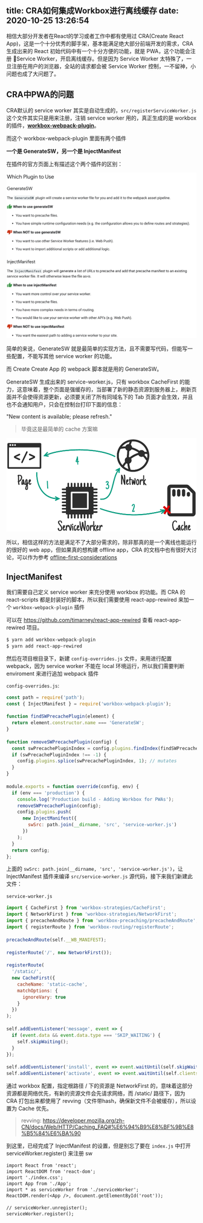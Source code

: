 title: CRA如何集成Workbox进行离线缓存
date: 2020-10-25 13:26:54
---

相信大部分开发者在React的学习或者工作中都有使用过 CRA(Create React App)，这是一个十分优秀的脚手架，基本能满足绝大部分前端开发的需求，CRA 生成出来的 React 初始代码中有一个十分方便的功能，就是 PWA，这个功能会注册 Service Worker，开启离线缓存。但是因为 Service Worker 太特殊了，一旦注册在用户的浏览器，全站的请求都会被 Service Worker 控制，一不留神，小问题也成了大问题了。

## CRA中PWA的问题
CRA默认的 service worker 其实是自动生成的，`src/registerServiceWorker.js` 这个文件其实只是用来注册，注销 service worker 用的，真正生成的是 workbox 的插件，**[workbox-webpack-plugin](https://developers.google.com/web/tools/workbox/modules/workbox-webpack-plugin)**。

而这个 workbox-webpack-plugin 里面有两个插件

**一个是 GenerateSW，另一个是 InjectManifest**

在插件的官方页面上有描述这个两个插件的区别：

![different_img](./cra-pwa-cache/WX20201026-232844@2x.png)

简单的来说，GenerateSW 就是最简单的实现方法，且不需要写代码，但能写一些配置，不能写其他 service worker 的功能。

而 Create Create App 的 webpack 脚本就是用的 GenerateSW。

GenerateSW 生成出来的 service-worker.js，只有 workbox CacheFirst 的能力，这意味着，整个页面是强缓存的，当部署了新的静态资源到服务器上，刷新页面并不会使得资源更新，必须要关闭了所有同域名下的 Tab 页面才会生效，并且也不会通知用户，只会在控制台打印下面的信息：

"New content is available; please refresh."

> 毕竟这是最简单的 cache 方案嘛

![network_cache](./cra-pwa-cache/v2-4b701e2ce66409da2b94b6cddd2eb3e2_1440w.png)


所以，相信这样的方法是满足不了大部分需求的，除非那真的是一个离线也能运行的很好的 web app，但如果真的想构建 offline app，CRA 的文档中也有很好大讨论，可以作为参考 [offline-first-considerations](https://create-react-app.dev/docs/making-a-progressive-web-app/#offline-first-considerations)

## InjectManifest

我们需要自己定义 service worker 来充分使用 workbox 的功能。而 CRA 的 react-scripts 都是封装好的脚本，所以我们需要使用 react-app-rewired 来加一个 `workbox-webpack-plugin` 插件

可以在 https://github.com/timarney/react-app-rewired 查看 react-app-rewired 项目。


``` bash
$ yarn add workbox-webpack-plugin 
$ yarn add react-app-rewired
```

然后在项目根目录下，新建 `config-overrides.js` 文件，来用进行配置 webpack，因为 service worker 不能在 local 环境运行，所以我们需要判断 enviroment 来进行追加 webpack 插件


`config-overrides.js`:
``` javascript
const path = require('path');
const { InjectManifest } = require('workbox-webpack-plugin');

function findSWPrecachePlugin(element) {
  return element.constructor.name === 'GenerateSW';
}

function removeSWPrecachePlugin(config) {
  const swPrecachePluginIndex = config.plugins.findIndex(findSWPrecachePlugin);
  if (swPrecachePluginIndex !== -1) {
    config.plugins.splice(swPrecachePluginIndex, 1); // mutates
  }
}

module.exports = function override(config, env) {
  if (env === 'production') {
    console.log('Production build - Adding Workbox for PWAs');
    removeSWPrecachePlugin(config);
    config.plugins.push(
      new InjectManifest({
        swSrc: path.join(__dirname, 'src', 'service-worker.js')
      })
    );
  }
  return config;
};
```

上面的 `swSrc: path.join(__dirname, 'src', 'service-worker.js')`，让 InjectManifest 插件来编译 `src/service-worker.js` 源代码，接下来我们新建此文件：


`service-worker.js`
``` javascript
import { CacheFirst } from 'workbox-strategies/CacheFirst';
import { NetworkFirst } from 'workbox-strategies/NetworkFirst';
import { precacheAndRoute } from 'workbox-precaching/precacheAndRoute';
import { registerRoute } from 'workbox-routing/registerRoute';

precacheAndRoute(self.__WB_MANIFEST);

registerRoute('/', new NetworkFirst());

registerRoute(
  '/static/',
  new CacheFirst({
    cacheName: 'static-cache',
    matchOptions: {
      ignoreVary: true
    }
  })
);

self.addEventListener('message', event => {
  if (event.data && event.data.type === 'SKIP_WAITING') {
    self.skipWaiting();
  }
});

self.addEventListener('install', event => event.waitUntil(self.skipWaiting()));
self.addEventListener('activate', event => event.waitUntil(self.clients.claim()));
```

 通过 workbox 配置，指定根路径 / 下的资源是 NetworkFirst 的，意味着这部分资源都是网络优先，有新的资源文件会先请求网络，而 /static/ 路径下，因为 CRA 打包出来都使用了 revving（文件带hash，确保新文件不会被缓存），所以设置为 Cache 优先。

 > revving: https://developer.mozilla.org/zh-CN/docs/Web/HTTP/Caching_FAQ#%E6%94%B9%E8%BF%9B%E8%B5%84%E6%BA%90


到这里，已经完成了 InjectManifest 的设置，但是别忘了要在 `index.js` 中打开 serviceWorker.register() 来注册 sw

```
import React from 'react';
import ReactDOM from 'react-dom';
import './index.css';
import App from './App';
import * as serviceWorker from './serviceWorker';
ReactDOM.render(<App />, document.getElementById('root'));

// serviceWorker.unregister();
serviceWorker.register();
```
